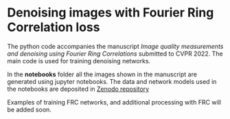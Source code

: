 # Denoising images with Fourier Ring Correlation loss #

The python code accompanies the manuscript _Image quality measurements and denoising using Fourier Ring Correlations_ submitted to CVPR 2022. The main code is used for training denoising networks.

In the **notebooks** folder all the images shown in the manuscript are generated using jupyter notebooks. 
The data and network models used in the notebooks are deposited in [Zenodo repository](https://zenodo.org/record/5831014#.YdnW_VjMLeo)

Examples of training FRC networks, and additional processing with FRC will be added soon.   
